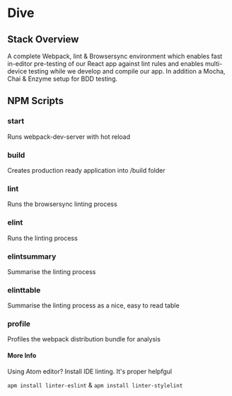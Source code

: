 # Dive

## Stack Overview
A complete Webpack, lint & Browsersync environment which enables fast in-editor pre-testing of our React app against lint rules and enables multi-device testing while we develop and compile our app. In addition a Mocha, Chai & Enzyme setup for BDD testing.

## NPM Scripts

### start
Runs webpack-dev-server with hot reload

### build
Creates production ready application into /build folder

### lint
Runs the browsersync linting process

### elint
Runs the linting process

### elintsummary
Summarise the linting process

### elinttable
Summarise the linting process as a nice, easy to read table

### profile
Profiles the webpack distribution bundle for analysis

#### More Info
Using Atom editor? Install IDE linting. It's proper helpfgul

```apm install linter-eslint```
&
```apm install linter-stylelint```
